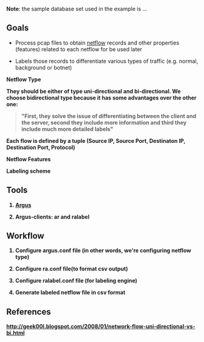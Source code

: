 __Note__: the sample database set used in the example is ...
## Goals
* Process pcap files to obtain [netflow](https://en.wikipedia.org/wiki/NetFlow)  records and other properties (features) related to each netflow for be used later
>
* Labels those records to differentiate various types of traffic (e.g. normal, background or botnet)

<strong>Netflow Type</b>

They should be either of type __uni-directional__ and __bi-directional__. We choose bidirectional type because it has some advantages over the other one:

> "First, they solve the issue of differentiating between the client and the server, second they include more information and third they include much more detailed labels"

Each flow is defined by a tuple __(Source IP, Source Port, Destinaton IP, Destination Port, Protocol)__

<strong>Netflow Features</strong>
>

<strong>Labeling scheme</strong>
>

## Tools
1. [Argus](https://qosient.com/argus/)
>
2. Argus-clients: ar and ralabel
>

## Workflow
1. Configure argus.conf file (in other words, we're configuring netflow type)
>
2. Configure ra.conf file(to format csv output)
>
3. Configure ralabel.conf file (for labeling engine)
>
4. Generate labeled netflow file in csv format
>

## References
http://geek00l.blogspot.com/2008/01/network-flow-uni-directional-vs-bi.html
